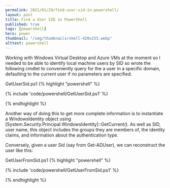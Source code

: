 ```yaml
---
permalink: 2021/01/29/find-user-sid-in-powershell/
layout: post
title: Find a User SID in PowerShell
published: true
tags: [powershell]
hero: power
thumbnail: "/img/thumbnails/shell-420x255.webp"
alttext: powershell
---
```


Working with Windows Virtual Desktop and Azure VMs at the moment so I needed to be able to identify local machine users
by SID so wrote the following cmdlet to conveniently query for the a user in a specific domain, defaulting to the current user if no parameters are specified.

GetUserSid.ps1
{% highlight "powershell" %}

{% include 'code/powershell/GetUserSid.ps1' %}

{% endhighlight %}

Another way of doing this to get more complete information is to instantiate a WindowsIdentity object using [System.Security.Principal.WindowsIdentity]::GetCurrent(). As well as SID, user name, this object includes the groups they are members of, the identity claims, and information about the authentication type.

Conversely, given a user Sid (say from Get-ADUser), we can reconstruct the user like this:

GetUserFromSid.ps1
{% highlight "powershell" %}

{% include 'code/powershell/GetUserFromSid.ps1' %}

{% endhighlight %}

